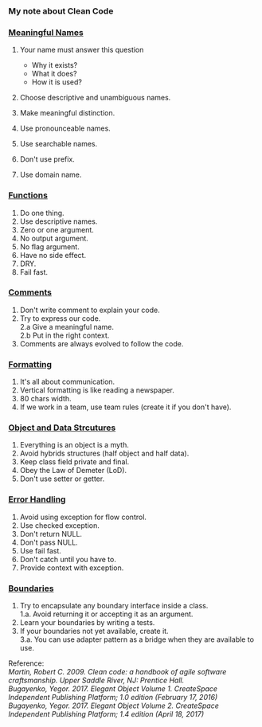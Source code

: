 ### My note about Clean Code

### [Meaningful Names](https://github.com/bluething/cleancode/tree/main/02%20Meaningful%20Names)

1. Your name must answer this question
   * Why it exists?  
    * What it does?  
    * How it is used?  
    
2. Choose descriptive and unambiguous names.
3. Make meaningful distinction.
4. Use pronounceable names.
5. Use searchable names.
6. Don't use prefix.
7. Use domain name.

### [Functions](https://github.com/bluething/cleancode/tree/main/03%20Functions)

1. Do one thing.  
2. Use descriptive names.
3. Zero or one argument.  
4. No output argument.  
5. No flag argument.  
6. Have no side effect.  
7. DRY.  
8. Fail fast.

### [Comments](https://github.com/bluething/cleancode/tree/main/04%20Comments)

1. Don't write comment to explain your code.  
2. Try to express our code.  
 2.a Give a meaningful name.  
   2.b Put in the right context.
3. Comments are always evolved to follow the code.

### [Formatting](https://github.com/bluething/cleancode/tree/main/05%20Formatting)

1. It's all about communication.  
2. Vertical formatting is like reading a newspaper.  
3. 80 chars width.  
4. If we work in a team, use team rules (create it if you don't have).

### [Object and Data Strcutures](https://github.com/bluething/cleancode/tree/main/06%20Object%20and%20Data%20Structure)

1. Everything is an object is a myth.  
2. Avoid hybrids structures (half object and half data).  
3. Keep class field private and final.  
4. Obey the Law of Demeter (LoD).  
5. Don't use setter or getter.

### [Error Handling](https://github.com/bluething/cleancode/tree/main/07%20Error%20Handling)

1. Avoid using exception for flow control.  
2. Use checked exception.  
3. Don't return NULL.  
4. Don't pass NULL.  
5. Use fail fast.  
6. Don't catch until you have to.  
7. Provide context with exception.

### [Boundaries](https://github.com/bluething/cleancode/tree/main/08%20Boundaries)

1. Try to encapsulate any boundary interface inside a class.  
 1.a. Avoid returning it or accepting it as an argument.  
2. Learn your boundaries by writing a tests.  
3. If your boundaries not yet available, create it.  
 3.a. You can use adapter pattern as a bridge when they are available to use.

Reference:  
_Martin, Robert C. 2009. Clean code: a handbook of agile software craftsmanship. Upper Saddle River, NJ: Prentice Hall._  
_Bugayenko, Yegor. 2017. Elegant Object Volume 1. CreateSpace Independent Publishing Platform; 1.0 edition (February 17, 2016)_  
_Bugayenko, Yegor. 2017. Elegant Object Volume 2. CreateSpace Independent Publishing Platform; 1.4 edition (April 18, 2017)_